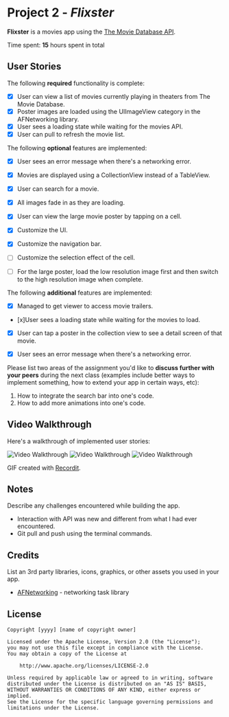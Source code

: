 # Project 2 - *Flixster*

**Flixster** is a movies app using the [The Movie Database API](http://docs.themoviedb.apiary.io/#).

Time spent: **15** hours spent in total

## User Stories

The following **required** functionality is complete:

- [x] User can view a list of movies currently playing in theaters from The Movie Database.
- [x] Poster images are loaded using the UIImageView category in the AFNetworking library.
- [x] User sees a loading state while waiting for the movies API.
- [x] User can pull to refresh the movie list.

The following **optional** features are implemented:

- [x] User sees an error message when there's a networking error.
- [x] Movies are displayed using a CollectionView instead of a TableView.
- [x] User can search for a movie.
- [x] All images fade in as they are loading.
- [x] User can view the large movie poster by tapping on a cell.
- [x] Customize the UI.
- [x] Customize the navigation bar.
- [ ] Customize the selection effect of the cell.
- [ ] For the large poster, load the low resolution image first and then switch to the high resolution image when complete.


The following **additional** features are implemented:

- [x] Managed to get viewer to access movie trailers.
- [x]User sees a loading state while waiting for the movies to load.
- [x] User can tap a poster in the collection view to see a detail screen of that movie.
- [x] User sees an error message when there's a networking error.


Please list two areas of the assignment you'd like to **discuss further with your peers** during the next class (examples include better ways to implement something, how to extend your app in certain ways, etc):

1. How to integrate the search bar into one's code.
2. How to add more animations into one's code.

## Video Walkthrough

Here's a walkthrough of implemented user stories:

<img src='http://g.recordit.co/LzRmJ3vP7G.gif' title='Video Walkthrough' width='' alt='Video Walkthrough' />
<img src='http://g.recordit.co/QZx8XIy18C.gif' title='Video Walkthrough' width='' alt='Video Walkthrough' />
<img src='http://g.recordit.co/mNxqWwZ0XA.gif' title='Video Walkthrough' width='' alt='Video Walkthrough' />

GIF created with [Recordit](http://recordit.co/).

## Notes

Describe any challenges encountered while building the app.
- Interaction with API was new and different from what I had ever encountered.
- Git pull and push using the terminal commands.

## Credits

List an 3rd party libraries, icons, graphics, or other assets you used in your app.

- [AFNetworking](https://github.com/AFNetworking/AFNetworking) - networking task library

## License

    Copyright [yyyy] [name of copyright owner]

    Licensed under the Apache License, Version 2.0 (the "License");
    you may not use this file except in compliance with the License.
    You may obtain a copy of the License at

        http://www.apache.org/licenses/LICENSE-2.0

    Unless required by applicable law or agreed to in writing, software
    distributed under the License is distributed on an "AS IS" BASIS,
    WITHOUT WARRANTIES OR CONDITIONS OF ANY KIND, either express or implied.
    See the License for the specific language governing permissions and
    limitations under the License.
